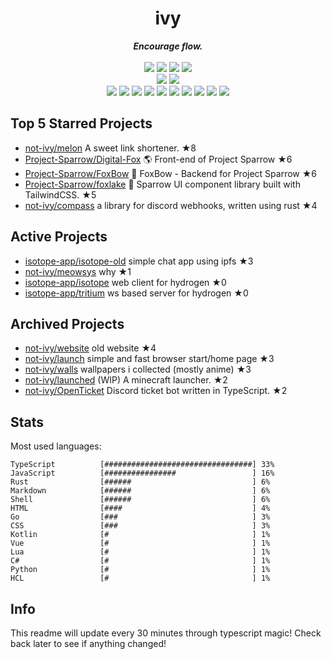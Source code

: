 <!-- deno-fmt-ignore-file -->
<h1 align="center">ivy</h1>
<div align="center">
  <b><i>Encourage flow.</i></b>
  <br />
  <br />
  <img src="https://img.shields.io/badge/-Vim-%23ffd3da?logo=Vim&labelColor=4c566a" />
  <img src="https://img.shields.io/badge/-CLion-%23ffcee0?logo=CLion&labelColor=4c566a" />
  <img src="https://img.shields.io/badge/-IntellJ IDEA-%23f69ee1?logo=IntelliJIDEA&labelColor=4c566a" />
  <img src="https://img.shields.io/badge/-Visual Studio Code-%23ec91d8?logo=VisualStudioCode&labelColor=4c566a" />
  <br />
  <img src="https://img.shields.io/badge/-macOS-%23ffbeef?logo=macOS&labelColor=4c566a" />
  <img src="https://img.shields.io/badge/-Linux-%23e9d3d0?logo=Linux&labelColor=4c566a" />
  <br />
<img src="https://img.shields.io/badge/-TypeScript-d8e2dc" />
<img src="https://img.shields.io/badge/-Go-e8e8e4" />
<img src="https://img.shields.io/badge/-Rust-fae1dd" />
<img src="https://img.shields.io/badge/-JavaScript-fec89a" />
<img src="https://img.shields.io/badge/-other-ffd7ba" />
<img src="https://img.shields.io/badge/-Markdown-fcd5ce" />
<img src="https://img.shields.io/badge/-Shell-fec5bb" />
<img src="https://img.shields.io/badge/-Kotlin-f8edeb" />
<img src="https://img.shields.io/badge/-Vue-ece4db" />
<img src="https://img.shields.io/badge/-HTML-ffe5d9" />
  <br />
</div>

## Top 5 Starred Projects

- [not-ivy/melon](https://github.com/not-ivy/melon) A sweet link shortener. ★8
- [Project-Sparrow/Digital-Fox](https://github.com/Project-Sparrow/Digital-Fox) 🌎 Front-end of Project Sparrow ★6
- [Project-Sparrow/FoxBow](https://github.com/Project-Sparrow/FoxBow) 🏹 FoxBow - Backend for Project Sparrow ★6
- [Project-Sparrow/foxlake](https://github.com/Project-Sparrow/foxlake) 🍰 Sparrow UI component library built with TailwindCSS. ★5
- [not-ivy/compass](https://github.com/not-ivy/compass) a library for discord webhooks, written using rust ★4

## Active Projects

- [isotope-app/isotope-old](https://github.com/isotope-app/isotope-old) simple chat app using ipfs ★3
- [not-ivy/meowsys](https://github.com/not-ivy/meowsys) why ★1
- [isotope-app/isotope](https://github.com/isotope-app/isotope) web client for hydrogen ★0
- [isotope-app/tritium](https://github.com/isotope-app/tritium) ws based server for hydrogen ★0

## Archived Projects

- [not-ivy/website](https://github.com/not-ivy/website) old website ★4
- [not-ivy/launch](https://github.com/not-ivy/launch) simple and fast browser start/home page ★3
- [not-ivy/walls](https://github.com/not-ivy/walls) wallpapers i collected (mostly anime) ★3
- [not-ivy/launched](https://github.com/not-ivy/launched) (WIP) A minecraft launcher. ★2
- [not-ivy/OpenTicket](https://github.com/not-ivy/OpenTicket) Discord ticket bot written in TypeScript. ★2

## Stats

Most used languages:
```
TypeScript          [#################################] 33%
JavaScript          [################                 ] 16%
Rust                [######                           ] 6%
Markdown            [######                           ] 6%
Shell               [######                           ] 6%
HTML                [####                             ] 4%
Go                  [###                              ] 3%
CSS                 [###                              ] 3%
Kotlin              [#                                ] 1%
Vue                 [#                                ] 1%
Lua                 [#                                ] 1%
C#                  [#                                ] 1%
Python              [#                                ] 1%
HCL                 [#                                ] 1%
```

## Info

This readme will update every 30 minutes through typescript magic! Check back later to see if anything changed!

